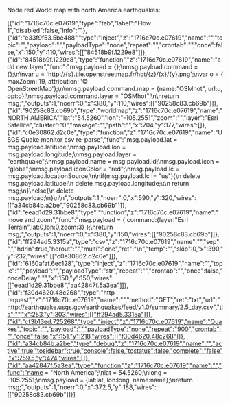 Node red World map with north America earthquakes:

[{"id":"1716c70c.e07619","type":"tab","label":"Flow 1","disabled":false,"info":""},{"id":"e33f9f53.5be488","type":"inject","z":"1716c70c.e07619","name":"","topic":"","payload":"","payloadType":"none","repeat":"","crontab":"","once":false,"x":150,"y":110,"wires":[["84518b9f.1229e8"]]},{"id":"84518b9f.1229e8","type":"function","z":"1716c70c.e07619","name":"add new layer","func":"msg.payload = {};\nmsg.payload.command = {};\n\nvar u = 'http://{s}.tile.openstreetmap.fr/hot/{z}/{x}/{y}.png';\nvar o = { maxZoom: 19, attribution: '&copy; OpenStreetMap'};\n\nmsg.payload.command.map = {name:\"OSMhot\", url:u, opt:o};\nmsg.payload.command.layer = \"OSMhot\";\n\nreturn msg;","outputs":1,"noerr":0,"x":380,"y":110,"wires":[["90258c83.cb69b"]]},{"id":"90258c83.cb69b","type":"worldmap","z":"1716c70c.e07619","name":"NORTH AMERICA","lat":"54.5260","lon":"-105.2551","zoom":"","layer":"Esri Satellite","cluster":"0","maxage":"","path":"","x":704,"y":177,"wires":[]},{"id":"c0e30862.d2c0e","type":"function","z":"1716c70c.e07619","name":"USGS Quake monitor csv re-parse","func":"msg.payload.lat = msg.payload.latitude;\nmsg.payload.lon = msg.payload.longitude;\nmsg.payload.layer = \"earthquake\";\nmsg.payload.name = msg.payload.id;\nmsg.payload.icon = \"globe\";\nmsg.payload.iconColor = \"red\";\nmsg.payload.lc = msg.payload.locationSource;\n\nif(msg.payload.lc != \"us\"){\n    delete msg.payload.latitude;\n    delete msg.payload.longitude;\t\n    return msg;\n}\nelse{\n    delete msg.payload;\n}\n\n","outputs":1,"noerr":0,"x":590,"y":320,"wires":[["a34cb84b.a2be","90258c83.cb69b"]]},{"id":"eead1d29.31bbe8","type":"function","z":"1716c70c.e07619","name":"move and zoom","func":"msg.payload = { command:{layer:\"Esri Terrain\",lat:0,lon:0,zoom:3} };\nreturn msg;","outputs":1,"noerr":0,"x":380,"y":150,"wires":[["90258c83.cb69b"]]},{"id":"ff294ad5.3315a","type":"csv","z":"1716c70c.e07619","name":"","sep":",","hdrin":true,"hdrout":"","multi":"one","ret":"\\n","temp":"","skip":0,"x":390,"y":232,"wires":[["c0e30862.d2c0e"]]},{"id":"6160afaf.6ec128","type":"inject","z":"1716c70c.e07619","name":"","topic":"","payload":"","payloadType":"str","repeat":"","crontab":"","once":false,"onceDelay":"","x":150,"y":150,"wires":[["eead1d29.31bbe8","aa42847f.5a3ea"]]},{"id":"f30d4620.48c268","type":"http request","z":"1716c70c.e07619","name":"","method":"GET","ret":"txt","url":"http://earthquake.usgs.gov/earthquakes/feed/v1.0/summary/2.5_day.csv","tls":"","x":253,"y":303,"wires":[["ff294ad5.3315a"]]},{"id":"cf3b13ed.725268","type":"inject","z":"1716c70c.e07619","name":"Quakes","topic":"","payload":"","payloadType":"none","repeat":"900","crontab":"","once":false,"x":151,"y":218,"wires":[["f30d4620.48c268"]]},{"id":"a34cb84b.a2be","type":"debug","z":"1716c70c.e07619","name":"","active":true,"tosidebar":true,"console":false,"tostatus":false,"complete":"false","x":759.5,"y":474,"wires":[]},{"id":"aa42847f.5a3ea","type":"function","z":"1716c70c.e07619","name":"","func":"name = \"North America\";\nlat = 54.5260;\nlong = -105.2551;\nmsg.payload = {lat:lat, lon:long, name:name};\nreturn msg;","outputs":1,"noerr":0,"x":372.5,"y":188,"wires":[["90258c83.cb69b"]]}]
